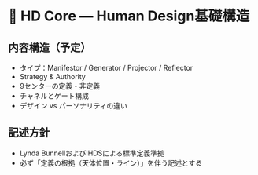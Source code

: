 # 🧬 HD Core — Human Design基礎構造

## 内容構造（予定）

- タイプ：Manifestor / Generator / Projector / Reflector
- Strategy & Authority
- 9センターの定義・非定義
- チャネルとゲート構成
- デザイン vs パーソナリティの違い

## 記述方針

- Lynda BunnellおよびIHDSによる標準定義準拠
- 必ず「定義の根拠（天体位置・ライン）」を伴う記述とする
